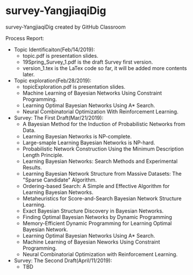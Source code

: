 # survey-YangjiaqiDig
survey-YangjiaqiDig created by GitHub Classroom

Process Report:
* Topic Identificaiton(Feb/14/2019):  
  * topic.pdf is presentation slides.
  * 19Spring_Survey_1.pdf is the draft Survey first version.
  * version_1.tex is the LaTex code so far, it will be added more contents later.
* Topic exploration(Feb/28/2019):
  * topicExploration.pdf is presentation slides.
  * Machine Learning of Bayesian Networks Using Constraint Programming.
  * Learning Optimal Bayesian Networks Using A* Search.
  * Neural Combinatorial Optimization With Reinforcement Learning.
* Survey: The First Draft(Mar/21/2019):
  * A Bayesian Method for the Induction of Probabilistic Networks from Data.
  * Learning Bayesian Networks is NP-complete.
  * Large-smaple Learning Bayesian Networks is NP-hard.
  * Probabilistic Network Construction Using the Minimum Description Length Principle.
  * Learning Bayesian Networks: Search Methods and Experimental Results.
  * Learning Bayesian Network Structure from Massive Datasets: The "Sparse Candidate" Algorithm.
  * Ordering-based Search: A Simple and Effective Algorithm for Learning Bayesian Networks.
  * Metaheuristics for Score-and-Search Bayesian Network Structure Learning.
  * Exact Bayesian Structure Discovery in Bayesian Networks.
  * Finding Optimal Bayesian Networks by Dynamic Programming
  * Memory-Efficient Dynamic Programming for Learning Optimal Bayesian Network.
  * Learning Optimal Bayesian Networks Using A* Search.
  * Machine Learning of Bayesian Neworks Using Constraint Programming.
  * Neural Combinatorial Optimization with Reinforcement Learning.
* Survey: The Second Draft(April/11/2019):
  * TBD
